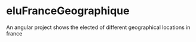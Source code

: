 # eluFranceGeographique
An angular project shows the elected of different geographical locations in france
